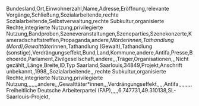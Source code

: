 Bundesland,Ort,Einwohnerzahl,Name,Adresse,Eröffnung,relevante Vorgänge,Schließung,Sozialarbeitende,rechte Sozialarbeitende,Selbstverwaltung,rechte Subkultur,organisierte Rechte,integrierte Nutzung,privilegierte Nutzung,Bandproben,Szeneveranstaltungen,Szeneparties,Szenekonzerte,Kameradschaftstreffen,Propaganda,andere,Mörder*innen,Tathandlung (Mord),Gewalttäter*innen,Tathandlung (Gewalt),Tathandlung (sonstige),Verdrängungseffekt,Bund,Land,Kommune,andere,Antifa,Presse,Behoerde,Parlament,Zivilgesellschaft,andere,,,Träger,Organisationen,,,Nicht gezählt,,Länge,Breite,ID,Typ
Saarland,Saarlouis,34849,Projekt,Anschrift unbekannt,,1998,,Sozialarbeitende,,,rechte Subkultur,organisierte Rechte,integrierte Nutzung,privilegierte Nutzung,,,,,,,andere,,,Gewalttäter*innen,,,Verdrängungseffekt,,,,,Antifa,,,,,,,,,Freiheitliche Deutsche Arbeiterpartei (FAP),,,,,6.747731,49.310138,SL-Saarlouis-Projekt,
